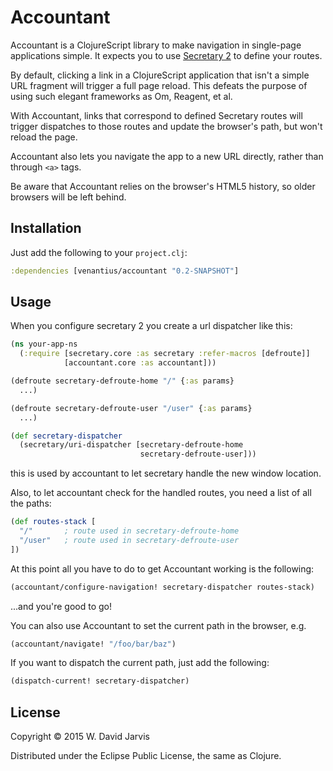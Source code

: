 # Accountant

Accountant is a ClojureScript library to make navigation in single-page
applications simple. It expects you to use [Secretary 2](https://github.com/gf3/secretary/tree/v2.0.0) to define your routes.

By default, clicking a link in a ClojureScript application that isn't a simple
URL fragment will trigger a full page reload. This defeats the purpose of using
such elegant frameworks as Om, Reagent, et al.

With Accountant, links that correspond to defined Secretary routes will trigger
dispatches to those routes and update the browser's path, but won't reload the
page.

Accountant also lets you navigate the app to a new URL directly, rather than through
`<a>` tags.

Be aware that Accountant relies on the browser's HTML5 history, so older
browsers will be left behind.

## Installation

Just add the following to your `project.clj`:

```clojure
:dependencies [venantius/accountant "0.2-SNAPSHOT"]
```

## Usage

When you configure secretary 2 you create a url dispatcher like this:

```clojure
(ns your-app-ns
  (:require [secretary.core :as secretary :refer-macros [defroute]]
            [accountant.core :as accountant]))

(defroute secretary-defroute-home "/" {:as params}
  ...)

(defroute secretary-defroute-user "/user" {:as params}
  ...)

(def secretary-dispatcher
  (secretary/uri-dispatcher [secretary-defroute-home
                             secretary-defroute-user]))
```

this is used by accountant to let secretary handle the new window location.

Also, to let accountant check for the handled routes, you need a list of all the paths:

```clojure
(def routes-stack [
  "/"       ; route used in secretary-defroute-home
  "/user"   ; route used in secretary-defroute-user
])
```

At this point all you have to do to get Accountant working is the following:

```clojure
(accountant/configure-navigation! secretary-dispatcher routes-stack)
```

...and you're good to go!

You can also use Accountant to set the current path in the browser, e.g.

```clojure
(accountant/navigate! "/foo/bar/baz")
```

If you want to dispatch the current path, just add the following:

```clojure
(dispatch-current! secretary-dispatcher)
```

## License

Copyright © 2015 W. David Jarvis

Distributed under the Eclipse Public License, the same as Clojure.

